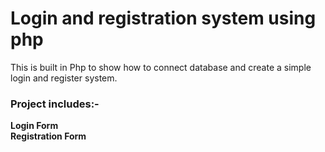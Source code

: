 # Login and registration system using php
This is built in Php to show how to connect database and create a simple login and register system.

<h3>Project includes:-</h3>
<strong>Login Form</strong><br>
<strong>Registration Form</strong>
